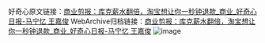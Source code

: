 好奇心原文链接：[商业剪报：库克薪水翻倍，淘宝想让你一秒钟退款_商业_好奇心日报-马宁忆 王嘉俊](https://www.qdaily.com/articles/5501.html)
WebArchive归档链接：[商业剪报：库克薪水翻倍，淘宝想让你一秒钟退款_商业_好奇心日报-马宁忆 王嘉俊](http://web.archive.org/web/20190623164843/https://www.qdaily.com/articles/5501.html)
![image](http://ww3.sinaimg.cn/large/007d5XDply1g3wh9kgtggj30u04bue81)